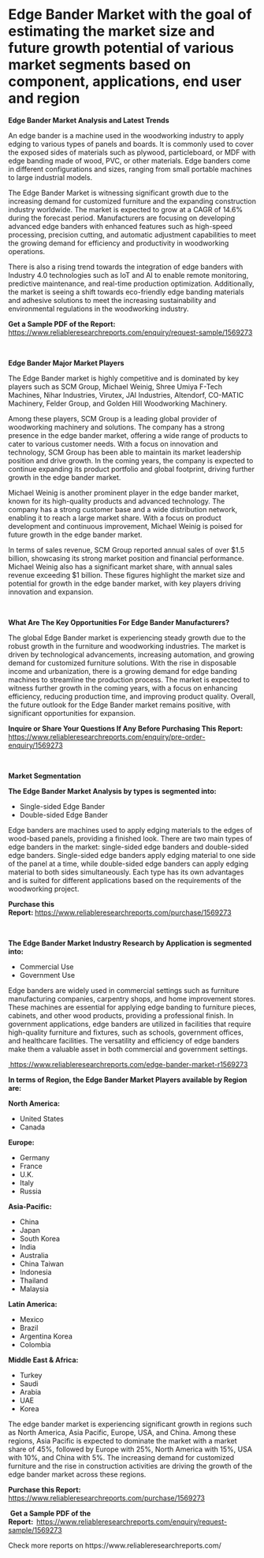 <p><h1>Edge Bander Market with the goal of estimating the market size and future growth potential of various market segments based on component, applications, end user and region</h1></p><p><strong>Edge Bander Market Analysis and Latest Trends</strong></p>
<p><p>An edge bander is a machine used in the woodworking industry to apply edging to various types of panels and boards. It is commonly used to cover the exposed sides of materials such as plywood, particleboard, or MDF with edge banding made of wood, PVC, or other materials. Edge banders come in different configurations and sizes, ranging from small portable machines to large industrial models.</p><p>The Edge Bander Market is witnessing significant growth due to the increasing demand for customized furniture and the expanding construction industry worldwide. The market is expected to grow at a CAGR of 14.6% during the forecast period. Manufacturers are focusing on developing advanced edge banders with enhanced features such as high-speed processing, precision cutting, and automatic adjustment capabilities to meet the growing demand for efficiency and productivity in woodworking operations.</p><p>There is also a rising trend towards the integration of edge banders with Industry 4.0 technologies such as IoT and AI to enable remote monitoring, predictive maintenance, and real-time production optimization. Additionally, the market is seeing a shift towards eco-friendly edge banding materials and adhesive solutions to meet the increasing sustainability and environmental regulations in the woodworking industry.</p></p>
<p><strong>Get a Sample PDF of the Report:&nbsp;</strong> <a href="https://www.reliableresearchreports.com/enquiry/request-sample/1569273">https://www.reliableresearchreports.com/enquiry/request-sample/1569273</a></p>
<p>&nbsp;</p>
<p><strong>Edge Bander Major Market Players</strong></p>
<p><p>The Edge Bander market is highly competitive and is dominated by key players such as SCM Group, Michael Weinig, Shree Umiya F-Tech Machines, Nihar Industries, Virutex, JAI Industries, Altendorf, CO-MATIC Machinery, Felder Group, and Golden Hill Woodworking Machinery.</p><p>Among these players, SCM Group is a leading global provider of woodworking machinery and solutions. The company has a strong presence in the edge bander market, offering a wide range of products to cater to various customer needs. With a focus on innovation and technology, SCM Group has been able to maintain its market leadership position and drive growth. In the coming years, the company is expected to continue expanding its product portfolio and global footprint, driving further growth in the edge bander market.</p><p>Michael Weinig is another prominent player in the edge bander market, known for its high-quality products and advanced technology. The company has a strong customer base and a wide distribution network, enabling it to reach a large market share. With a focus on product development and continuous improvement, Michael Weinig is poised for future growth in the edge bander market.</p><p>In terms of sales revenue, SCM Group reported annual sales of over $1.5 billion, showcasing its strong market position and financial performance. Michael Weinig also has a significant market share, with annual sales revenue exceeding $1 billion. These figures highlight the market size and potential for growth in the edge bander market, with key players driving innovation and expansion.</p></p>
<p>&nbsp;</p>
<p><strong>What Are The Key Opportunities For Edge Bander Manufacturers?</strong></p>
<p><p>The global Edge Bander market is experiencing steady growth due to the robust growth in the furniture and woodworking industries. The market is driven by technological advancements, increasing automation, and growing demand for customized furniture solutions. With the rise in disposable income and urbanization, there is a growing demand for edge banding machines to streamline the production process. The market is expected to witness further growth in the coming years, with a focus on enhancing efficiency, reducing production time, and improving product quality. Overall, the future outlook for the Edge Bander market remains positive, with significant opportunities for expansion.</p></p>
<p><strong>Inquire or Share Your Questions If Any Before Purchasing This Report:</strong> <a href="https://www.reliableresearchreports.com/enquiry/pre-order-enquiry/1569273">https://www.reliableresearchreports.com/enquiry/pre-order-enquiry/1569273</a></p>
<p>&nbsp;</p>
<p><strong>Market Segmentation</strong></p>
<p><strong>The Edge Bander Market Analysis by types is segmented into:</strong></p>
<p><ul><li>Single-sided Edge Bander</li><li>Double-sided Edge Bander</li></ul></p>
<p><p>Edge banders are machines used to apply edging materials to the edges of wood-based panels, providing a finished look. There are two main types of edge banders in the market: single-sided edge banders and double-sided edge banders. Single-sided edge banders apply edging material to one side of the panel at a time, while double-sided edge banders can apply edging material to both sides simultaneously. Each type has its own advantages and is suited for different applications based on the requirements of the woodworking project.</p></p>
<p><strong>Purchase this Report:&nbsp;</strong><a href="https://www.reliableresearchreports.com/purchase/1569273">https://www.reliableresearchreports.com/purchase/1569273</a></p>
<p>&nbsp;</p>
<p><strong>The Edge Bander Market Industry Research by Application is segmented into:</strong></p>
<p><ul><li>Commercial Use</li><li>Government Use</li></ul></p>
<p><p>Edge banders are widely used in commercial settings such as furniture manufacturing companies, carpentry shops, and home improvement stores. These machines are essential for applying edge banding to furniture pieces, cabinets, and other wood products, providing a professional finish. In government applications, edge banders are utilized in facilities that require high-quality furniture and fixtures, such as schools, government offices, and healthcare facilities. The versatility and efficiency of edge banders make them a valuable asset in both commercial and government settings.</p></p>
<p><a href="https://www.reliableresearchreports.com/edge-bander-market-r1569273">&nbsp;https://www.reliableresearchreports.com/edge-bander-market-r1569273</a></p>
<p><strong>In terms of Region, the Edge Bander Market Players available by Region are:</strong></p>
<p>
    <p> <strong> North America: </strong>
        <ul>
            <li>United States</li>
            <li>Canada</li>
        </ul>
        </p> 
    <p> <strong> Europe: </strong>
        <ul>
            <li>Germany</li>
            <li>France</li>
            <li>U.K.</li>
            <li>Italy</li>
            <li>Russia</li>
        </ul>
        </p> 
    <p> <strong> Asia-Pacific: </strong>
        <ul>
            <li>China</li>
            <li>Japan</li>
            <li>South Korea</li>
            <li>India</li>
            <li>Australia</li>
            <li>China Taiwan</li>
            <li>Indonesia</li>
            <li>Thailand</li>
            <li>Malaysia</li>
        </ul>
        </p> 
    <p> <strong> Latin America: </strong>
        <ul>
            <li>Mexico</li>
            <li>Brazil</li>
            <li>Argentina Korea</li>
            <li>Colombia</li>
        </ul>
        </p> 
    <p> <strong> Middle East & Africa: </strong>
        <ul>
            <li>Turkey</li>
            <li>Saudi</li>
            <li>Arabia</li>
            <li>UAE</li>
            <li>Korea</li>
        </ul>
    </p>
    </p>
<p><p>The edge bander market is experiencing significant growth in regions such as North America, Asia Pacific, Europe, USA, and China. Among these regions, Asia Pacific is expected to dominate the market with a market share of 45%, followed by Europe with 25%, North America with 15%, USA with 10%, and China with 5%. The increasing demand for customized furniture and the rise in construction activities are driving the growth of the edge bander market across these regions.</p></p>
<p><strong>Purchase this Report: </strong><a href="https://www.reliableresearchreports.com/purchase/1569273">https://www.reliableresearchreports.com/purchase/1569273</a></p>
<p>&nbsp;<strong>Get a Sample PDF of the Report:&nbsp;&nbsp;</strong><a href="https://www.reliableresearchreports.com/enquiry/request-sample/1569273">https://www.reliableresearchreports.com/enquiry/request-sample/1569273</a></p>
<p><strong></strong></p>
<p>Check more reports on https://www.reliableresearchreports.com/</p>